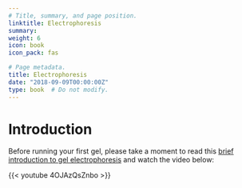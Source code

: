 ```yaml
---
# Title, summary, and page position.
linktitle: Electrophoresis
summary: 
weight: 6
icon: book
icon_pack: fas

# Page metadata.
title: Electrophoresis
date: "2018-09-09T00:00:00Z"
type: book  # Do not modify.
---
```


# Introduction

Before running your first gel, please take a moment to read this [brief introduction to gel electrophoresis](https://en.wikipedia.org/wiki/Gel_electrophoresis) and watch the video below:

{{< youtube 4OJAzQsZnbo >}}